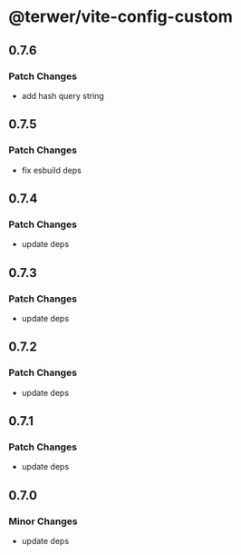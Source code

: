# @terwer/vite-config-custom

## 0.7.6

### Patch Changes

- add hash query string

## 0.7.5

### Patch Changes

- fix esbuild deps

## 0.7.4

### Patch Changes

- update deps

## 0.7.3

### Patch Changes

- update deps

## 0.7.2

### Patch Changes

- update deps

## 0.7.1

### Patch Changes

- update deps

## 0.7.0

### Minor Changes

- update deps
